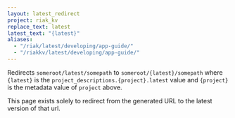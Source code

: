 ```yaml
---
layout: latest_redirect
project: riak_kv
replace_text: latest
latest_text: "{latest}"
aliases:
  - "/riak/latest/developing/app-guide/"
  - "/riakkv/latest/developing/app-guide/"
---
```


Redirects `someroot/latest/somepath` to `someroot/{latest}/somepath` 
where `{latest}` is the `project_descriptions.{project}.latest` value
and `{project}` is the metadata value of `project` above.

This page exists solely to redirect from the generated URL to the latest version of
that url.


